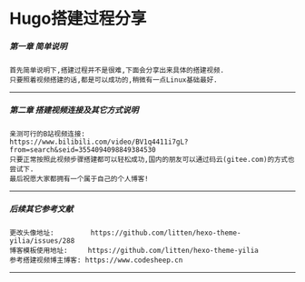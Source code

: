 # Hugo搭建过程分享



##### 第一章 简单说明
```
首先简单说明下,搭建过程并不是很难,下面会分享出来具体的搭建视频.
只要照着视频搭建的话,都是可以成功的,稍微有一点Linux基础最好.
```
---

##### 第二章 搭建视频连接及其它方式说明
```
亲测可行的B站视频连接:
https://www.bilibili.com/video/BV1q4411i7gL?from=search&seid=3554094098849384530
只要正常按照此视频步骤搭建都可以轻松成功,国内的朋友可以通过码云(gitee.com)的方式也尝试下.
最后祝愿大家都拥有一个属于自己的个人博客!
```
---


##### 后续其它参考文献
```
更改头像地址:         https://github.com/litten/hexo-theme-yilia/issues/288
博客模板使用地址:     https://github.com/litten/hexo-theme-yilia
参考搭建视频博主博客: https://www.codesheep.cn
```
---


